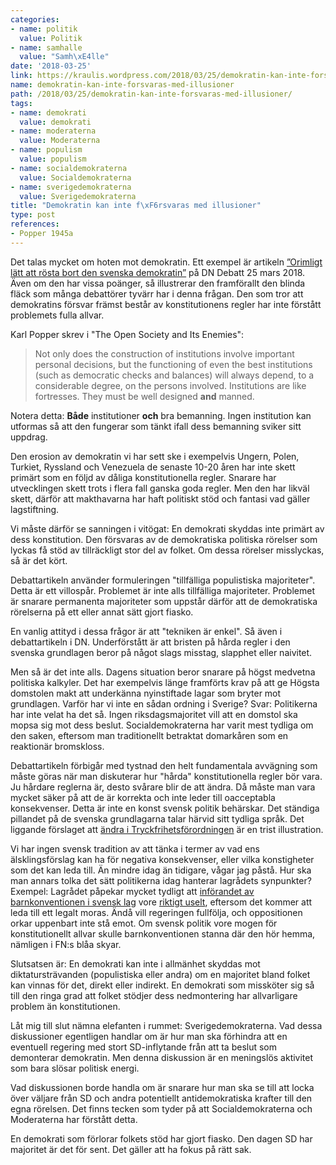 ```yaml
---
categories:
- name: politik
  value: Politik
- name: samhalle
  value: "Samh\xE4lle"
date: '2018-03-25'
link: https://kraulis.wordpress.com/2018/03/25/demokratin-kan-inte-forsvaras-med-illusioner/
name: demokratin-kan-inte-forsvaras-med-illusioner
path: /2018/03/25/demokratin-kan-inte-forsvaras-med-illusioner/
tags:
- name: demokrati
  value: demokrati
- name: moderaterna
  value: Moderaterna
- name: populism
  value: populism
- name: socialdemokraterna
  value: Socialdemokraterna
- name: sverigedemokraterna
  value: Sverigedemokraterna
title: "Demokratin kan inte f\xF6rsvaras med illusioner"
type: post
references:
- Popper 1945a
---
```

Det talas mycket om hoten mot demokratin. Ett exempel är artikeln [”Orimligt lätt att rösta bort den svenska demokratin”](https://www.dn.se/debatt/orimligt-latt-att-rosta-bort-den-svenska-demokratin/) på DN Debatt 25 mars 2018. Även om den har vissa poänger, så illustrerar den framförallt den blinda fläck som många debattörer tyvärr har i denna frågan. Den som tror att demokratins försvar främst består av konstitutionens regler har inte förstått problemets fulla allvar.

Karl Popper skrev i "The Open Society and Its Enemies":

> Not only does the construction of institutions involve important personal decisions, but the functioning of even the best institutions (such as democratic checks and balances) will always depend, to a considerable degree, on the persons involved. Institutions are like fortresses. They must be well designed **and** manned.

Notera detta: **Både** institutioner **och** bra bemanning. Ingen institution kan utformas så att den fungerar som tänkt ifall dess bemanning sviker sitt uppdrag.



Den erosion av demokratin vi har sett ske i exempelvis Ungern, Polen, Turkiet, Ryssland och Venezuela de senaste 10-20 åren har inte skett primärt som en följd av dåliga konstitutionella regler. Snarare har utvecklingen skett trots i flera fall ganska goda regler. Men den har likväl skett, därför att makthavarna har haft politiskt stöd och fantasi vad gäller lagstiftning.

Vi måste därför se sanningen i vitögat: En demokrati skyddas inte primärt av dess konstitution. Den försvaras av de demokratiska politiska rörelser som lyckas få stöd av tillräckligt stor del av folket. Om dessa rörelser misslyckas, så är det kört.

Debattartikeln använder formuleringen "tillfälliga populistiska majoriteter". Detta är ett villospår. Problemet är inte alls tillfälliga majoriteter. Problemet är snarare permanenta majoriteter som uppstår därför att de demokratiska rörelserna på ett eller annat sätt gjort fiasko. 

En vanlig attityd i dessa frågor är att "tekniken är enkel". Så även i debattartikeln i DN. Underförstått är att bristen på hårda regler i den svenska grundlagen beror på något slags misstag, slapphet eller naivitet.

Men så är det inte alls. Dagens situation beror snarare på högst medvetna politiska kalkyler. Det har exempelvis länge framförts krav på att ge Högsta domstolen makt att underkänna nyinstiftade lagar som bryter mot grundlagen. Varför har vi inte en sådan ordning i Sverige? Svar: Politikerna har inte velat ha det så. Ingen riksdagsmajoritet vill att en domstol ska mopsa sig mot dess beslut. Socialdemokraterna har varit mest tydliga om den saken, eftersom man traditionellt betraktat domarkåren som en reaktionär bromskloss.

Debattartikeln förbigår med tystnad den helt fundamentala avvägning som måste göras när man diskuterar hur "hårda" konstitutionella regler bör vara. Ju hårdare reglerna är, desto svårare blir de att ändra. Då måste man vara mycket säker på att de är korrekta och inte leder till oacceptabla konsekvenser. Detta är inte en konst svensk politik behärskar. Det ständiga pillandet på de svenska grundlagarna talar härvid sitt tydliga språk. Det liggande förslaget att [ändra i Tryckfrihetsförordningen](https://www.stoppagrundlagsandringen.com/krister-thelin-vaegen-till-helvetet) är en trist illustration.

Vi har ingen svensk tradition av att tänka i termer av vad ens älsklingsförslag kan ha för negativa konsekvenser, eller vilka konstigheter som det kan leda till. Än mindre idag än tidigare, vågar jag påstå. Hur ska man annars tolka det sätt politikerna idag hanterar lagrådets synpunkter? Exempel: Lagrådet påpekar mycket tydligt att [införandet av barnkonventionen i svensk lag](http://www.regeringen.se/rattsdokument/statens-offentliga-utredningar/2016/03/sou-201619/) vore [riktigt uselt](https://www.aftonbladet.se/nyheter/kolumnister/a/RW8MO/lagradets-kritik-en-katastrof-for-regeringen), eftersom det kommer att leda till ett legalt moras. Ändå vill regeringen fullfölja, och oppositionen orkar uppenbart inte stå emot. Om svensk politik vore mogen för konstitutionellt allvar skulle barnkonventionen stanna där den hör hemma, nämligen i FN:s blåa skyar.

Slutsatsen är: En demokrati kan inte i allmänhet skyddas mot diktatursträvanden (populistiska eller andra) om en majoritet bland folket kan vinnas för det, direkt eller indirekt. En demokrati som missköter sig så till den ringa grad att folket stödjer dess nedmontering har allvarligare problem än konstitutionen.

Låt mig till slut nämna elefanten i rummet: Sverigedemokraterna. Vad dessa diskussioner egentligen handlar om är hur man ska förhindra att en eventuell regering med stort SD-inflytande från att ta beslut som demonterar demokratin. Men denna diskussion är en meningslös aktivitet som bara slösar politisk energi.

Vad diskussionen borde handla om är snarare hur man ska se till att locka över väljare från SD och andra potentiellt antidemokratiska krafter till den egna rörelsen. Det finns tecken som tyder på att Socialdemokraterna och Moderaterna har förstått detta.

En demokrati som förlorar folkets stöd har gjort fiasko. Den dagen SD har majoritet är det för sent. Det gäller att ha fokus på rätt sak.
